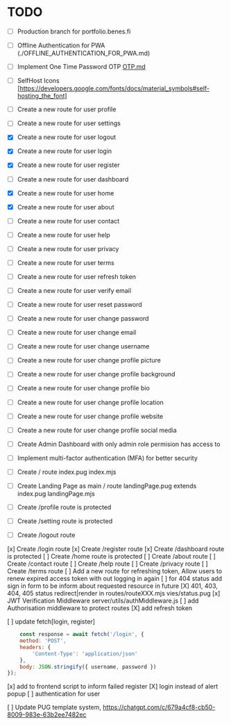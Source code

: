 # TODO

- [ ] Production branch for portfolio.benes.fi
- [ ] Offline Authentication for PWA (./OFFLINE_AUTHENTICATION_FOR_PWA.md)
- [ ] Implement One Time Password OTP [OTP.md](./OTP.md)
- [ ] SelfHost Icons [https://developers.google.com/fonts/docs/material_symbols#self-hosting_the_font]

- [ ] Create a new route for user profile
- [ ] Create a new route for user settings

- [X] Create a new route for user logout
- [X] Create a new route for user login
- [X] Create a new route for user register

- [ ] Create a new route for user dashboard
- [X] Create a new route for user home
- [X] Create a new route for user about
- [ ] Create a new route for user contact
- [ ] Create a new route for user help
- [ ] Create a new route for user privacy
- [ ] Create a new route for user terms

- [ ] Create a new route for user refresh token
- [ ] Create a new route for user verify email
- [ ] Create a new route for user reset password
- [ ] Create a new route for user change password
- [ ] Create a new route for user change email
- [ ] Create a new route for user change username
- [ ] Create a new route for user change profile picture
- [ ] Create a new route for user change profile background
- [ ] Create a new route for user change profile bio
- [ ] Create a new route for user change profile location
- [ ] Create a new route for user change profile website
- [ ] Create a new route for user change profile social media
- [ ] Create Admin Dashboard with only admin role permision has access to
- [ ] Implement multi-factor authentication (MFA) for better security
- [ ] Create / route index.pug  index.mjs
- [ ] Create Landing Page as main / route landingPage.pug extends index.pug landingPage.mjs
- [ ] Create /profile route is protected
- [ ] Create /setting route is protected
- [ ] Create /logout route

[x] Create /login route
[x] Create /register route
[x] Create /dashboard route is protected
[ ] Create /home route is protected
[ ] Create /about route
[ ] Create /contact route
[ ] Create /help route
[ ] Create /privacy route
[ ] Create /terms route
[ ] Add a new route for refreshing token,
    Allow users to renew expired access token with out logging in again
[ ] for 404 status add sign in form to be inform about requested resource in future
[X] 401, 403, 404, 405 status redirect|render in routes/routeXXX.mjs vies/status.pug
[x] JWT Verification Middleware server/utils/authMiddleware.js
[ ] add Authorisation middleware to protect routes
[X] add refresh token

[ ] update fetch[login, register]

```js
    const response = await fetch('/login', {
    method: 'POST',
    headers: {
        'Content-Type': 'application/json'
    },
    body: JSON.stringify({ username, password })
});
```

[x] add to frontend script to inform failed register
[X] login instead of alert popup
[ ] authentication for user

[ ] Update PUG template system, <https://chatgpt.com/c/679a4cf8-cb50-8009-983e-63b2ee7482ec>
